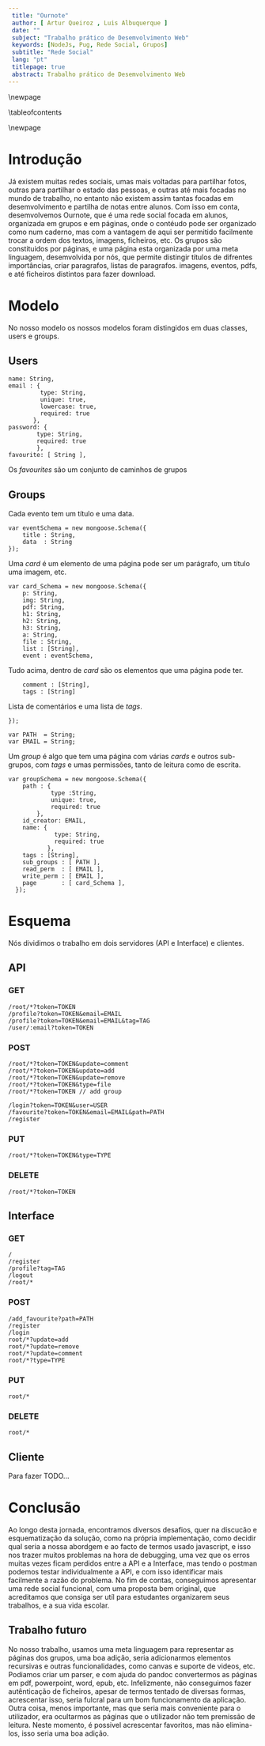 ```yaml
---
 title: "Ournote"
 author: [ Artur Queiroz , Luis Albuquerque ]
 date: ""
 subject: "Trabalho prático de Desemvolvimento Web"
 keywords: [NodeJs, Pug, Rede Social, Grupos]
 subtitle: "Rede Social"
 lang: "pt"
 titlepage: true
 abstract: Trabalho prático de Desemvolvimento Web
---
```

\newpage

\tableofcontents

\newpage

# Introdução
Já existem muitas redes sociais, umas mais voltadas para partilhar fotos, outras para partilhar o estado das pessoas, e outras até mais
focadas no mundo de trabalho, no entanto não existem assim tantas focadas em desemvolvimento e partilha de notas entre alunos.
Com isso em conta, desemvolvemos Ournote, que é uma rede social focada em alunos, organizada em grupos e em páginas, onde o contéudo pode 
ser organizado como num caderno, mas com a vantagem de aqui ser permitido facilmente trocar a ordem dos textos, imagens, ficheiros, etc.
Os grupos são constituidos por páginas, e uma página esta organizada por uma meta linguagem, desemvolvida por nós, que permite distingir 
títulos de difrentes importâncias, criar paragrafos, listas de paragrafos. imagens, eventos, pdfs, e até ficheiros distintos para fazer download.

# Modelo
No nosso modelo os nossos modelos foram distingidos em duas classes, users e groups.

## Users


    name: String, 
    email : { 
             type: String,
             unique: true,
             lowercase: true,
             required: true 
           },
    password: { 
            type: String,
            required: true 
            },
    favourite: [ String ],

Os *favourites* são um conjunto de caminhos de grupos

## Groups


Cada evento tem um título e uma data.

    var eventSchema = new mongoose.Schema({
        title : String,
        data  : String
    });

Uma *card* é um elemento de uma página pode ser um parágrafo, 
um título uma imagem, etc.

    var card_Schema = new mongoose.Schema({
        p: String,
        img: String,
        pdf: String,
        h1: String,
        h2: String,
        h3: String,
        a: String,
        file : String,
        list : [String],
        event : eventSchema,

Tudo acima, dentro de *card* são os elementos que uma página pode ter.

        comment : [String],
        tags : [String]

Lista de comentários e uma lista de *tags*.

    });

    var PATH  = String;
    var EMAIL = String;

Um *group* é algo que tem uma página com várias *cards* e outros sub-grupos,
com *tags* e umas permissões, tanto de leitura como de escrita.

    var groupSchema = new mongoose.Schema({
        path : {
                type :String, 
                unique: true,
                required: true
            },
        id_creator: EMAIL,
        name: { 
                 type: String,
                 required: true 
               },
        tags : [String],
        sub_groups : [ PATH ],
        read_perm  : [ EMAIL ],
        write_perm : [ EMAIL ],
        page       : [ card_Schema ],
      });

# Esquema 
Nós dividimos o trabalho em dois servidores (API e Interface) e clientes.
## API
### GET


    /root/*?token=TOKEN
    /profile?token=TOKEN&email=EMAIL
    /profile?token=TOKEN&email=EMAIL&tag=TAG
    /user/:email?token=TOKEN


### POST


    /root/*?token=TOKEN&update=comment
    /root/*?token=TOKEN&update=add
    /root/*?token=TOKEN&update=remove
    /root/*?token=TOKEN&type=file
    /root/*?token=TOKEN // add group

    /login?token=TOKEN&user=USER
    /favourite?token=TOKEN&email=EMAIL&path=PATH
    /register



### PUT


    /root/*?token=TOKEN&type=TYPE

### DELETE


    /root/*?token=TOKEN




## Interface

### GET


    / 
    /register 
    /profile?tag=TAG
    /logout
    /root/* 

    



### POST


    /add_favourite?path=PATH
    /register
    /login
    root/*?update=add
    root/*?update=remove
    root/*?update=comment
    root/*?type=TYPE




### PUT


    root/*

### DELETE


    root/*



## Cliente
Para fazer TODO...

# Conclusão
Ao longo desta jornada, encontramos diversos desafios, quer na discucão e esquematização da solução, como na própria 
implementação, como decidir qual seria a nossa abordgem e ao facto de termos usado javascript, e isso nos trazer muitos problemas
na hora de debugging, uma vez que os erros muitas vezes ficam perdidos entre a API e a Interface, mas tendo o postman podemos
testar individualmente a API, e com isso identificar mais facilmente a razão do problema.
No fim de contas, conseguimos apresentar uma rede social funcional, com uma proposta bem original, que acreditamos que consiga ser utíl
para estudantes organizarem seus trabalhos, e a sua vida escolar.

## Trabalho futuro
No nosso trabalho, usamos uma meta linguagem para representar as páginas dos grupos, uma boa adição, seria adicionarmos
elementos recursivas e outras funcionalidades, como canvas e suporte de videos, etc.
Podiamos criar um parser, e com ajuda do pandoc convertermos as páginas em pdf, powerpoint, word, epub, etc.
Infelizmente, não conseguimos fazer autênticação de ficheiros, apesar de termos tentado de diversas formas, acrescentar isso, seria 
fulcral para um bom funcionamento da aplicação.
Outra coisa, menos importante, mas que seria mais conveniente para o utilizador, era ocultarmos as páginas que o utilizador não tem premissão
de leitura.
Neste momento, é possivel acrescentar favoritos, mas não elimina-los, isso seria uma boa adição.
